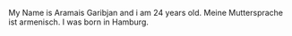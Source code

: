 My Name is Aramais Garibjan and i am 24 years old.
Meine Muttersprache ist armenisch.
I was born in Hamburg.


